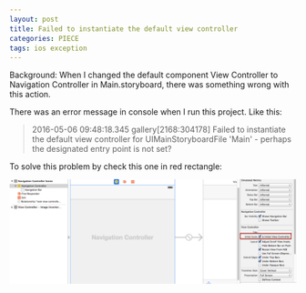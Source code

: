 ```yaml
---
layout: post
title: Failed to instantiate the default view controller
categories: PIECE
tags: ios exception
---
```

Background: When I changed the default component View Controller to Navigation Controller in Main.storyboard, there was something wrong with this action.

There was an error message in console when I run this project. Like this:

> 2016-05-06 09:48:18.345 gallery[2168:304178] Failed to instantiate the default view controller for UIMainStoryboardFile 'Main' - perhaps the designated entry point is not set?
>

To solve this problem by check this one in red rectangle:

![img](../image/image2016050601.png)